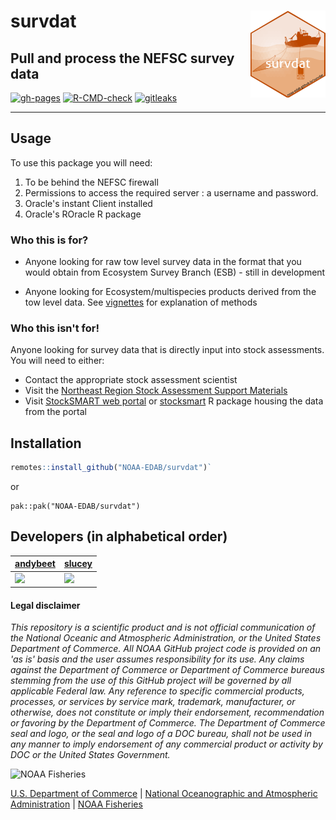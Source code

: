 # survdat <img src="man/figures/logo.png" align="right" width="120" /> 

## Pull and process the NEFSC survey data

<!-- badges: start -->
[![gh-pages](https://github.com/NOAA-EDAB/survdat/workflows/gh-pages/badge.svg)](https://github.com/NOAA-EDAB/survdat/actions)
[![R-CMD-check](https://github.com/NOAA-EDAB/survdat/actions/workflows/check-standard.yaml/badge.svg)](https://github.com/NOAA-EDAB/survdat/actions/workflows/check-standard.yaml) [![gitleaks](https://github.com/NOAA-EDAB/survdat/workflows/gitleaks/badge.svg)](https://github.com/NOAA-EDAB/survdat/actions)
<!-- badges: end -->
---

## Usage

To use this package you will need:

1.  To be behind the NEFSC firewall
2.  Permissions to access the required server : a username and password.
3.  Oracle's instant Client installed
4.  Oracle's ROracle R package

### Who this is for?

* Anyone looking for raw tow level survey data in the format that you would obtain from Ecosystem Survey Branch (ESB) - still in development

* Anyone looking for Ecosystem/multispecies products derived from the tow level data. See [vignettes](articles/pullingData.html) for explanation of methods

### Who this isn't for!

Anyone looking for survey data that is directly input into stock assessments. You will need to either:

* Contact the appropriate stock assessment scientist 
* Visit the [Northeast Region Stock Assessment Support Materials](https://www.fisheries.noaa.gov/resource/data/northeast-region-stock-assessment-support-materials)
* Visit [StockSMART web portal](https://apps-st.fisheries.noaa.gov/stocksmart?app=homepage) or [stocksmart](https://noaa-edab.github.io/stocksmart/) R package housing the data from the portal


## Installation

``` r 
remotes::install_github("NOAA-EDAB/survdat")`
```

or 

```
pak::pak("NOAA-EDAB/survdat")
```

## Developers (in alphabetical order)

| [andybeet](https://github.com/andybeet)                                                         | [slucey](https://github.com/slucey)                                                                                                    |
|-------------------------------------------------------------------------------------------------|----------------------------------------------------------------------------------------------------------------------------------------|
| [![](https://avatars1.githubusercontent.com/u/22455149?s=100&v=4)](https://github.com/andybeet "andybeet avatar") | [![](https://avatars.githubusercontent.com/u/5578254?s=100&u=cd59cd654cab73ea583c697145bfe062222355cd&v=4)](https://github.com/slucey "slucey avatar") |

#### Legal disclaimer

*This repository is a scientific product and is not official
communication of the National Oceanic and Atmospheric Administration, or
the United States Department of Commerce. All NOAA GitHub project code
is provided on an 'as is' basis and the user assumes responsibility for
its use. Any claims against the Department of Commerce or Department of
Commerce bureaus stemming from the use of this GitHub project will be
governed by all applicable Federal law. Any reference to specific
commercial products, processes, or services by service mark, trademark,
manufacturer, or otherwise, does not constitute or imply their
endorsement, recommendation or favoring by the Department of Commerce.
The Department of Commerce seal and logo, or the seal and logo of a DOC
bureau, shall not be used in any manner to imply endorsement of any
commercial product or activity by DOC or the United States Government.*

<img src="https://raw.githubusercontent.com/nmfs-general-modeling-tools/nmfspalette/main/man/figures/noaa-fisheries-rgb-2line-horizontal-small.png" height="75" alt="NOAA Fisheries">

[U.S. Department of Commerce](https://www.commerce.gov/) | [National Oceanographic and Atmospheric Administration](https://www.noaa.gov) | [NOAA Fisheries](https://www.fisheries.noaa.gov/)
